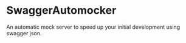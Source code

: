 # SwaggerAutomocker
An automatic mock server to speed up your initial development using swagger json.
